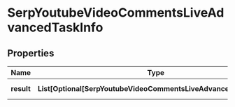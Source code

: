 # SerpYoutubeVideoCommentsLiveAdvancedTaskInfo


## Properties

| Name | Type | Description | Notes |
|------------ | ------------- | ------------- | -------------|
**result** | **List[Optional[SerpYoutubeVideoCommentsLiveAdvancedResultInfo]]** | array of results |[optional]|